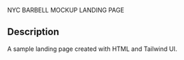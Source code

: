 NYC BARBELL MOCKUP LANDING PAGE

## Description

A sample landing page created with HTML and Tailwind UI.
